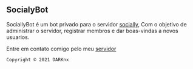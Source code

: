 ## SocialyBot 

SociallyBot é um bot privado para o servidor [socially](https://discord.gg/BTZfNta5yN), Com o objetivo de administrar o servidor, registrar membros e dar boas-vindas a novos usuarios.


Entre em contato comigo pelo meu [servidor](https://discord.gg/EA2yAg5ZjQ)





```Copyright © 2021 DARKnx```
